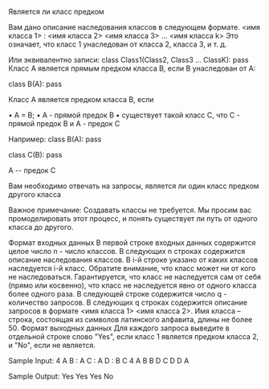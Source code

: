 Является ли класс предком

Вам дано описание наследования классов в следующем формате.
<имя класса 1> : <имя класса 2> <имя класса 3> ... <имя класса k>
Это означает, что класс 1 унаследован от класса 2, класса 3, и т. д.

Или эквивалентно записи:
class Class1(Class2, Class3 ... ClassK):
    pass
Класс A является прямым предком класса B, если B унаследован от A:

class B(A):
    pass

Класс A является предком класса B, если

•	A = B;
•	A - прямой предок B
•	существует такой класс C, что C - прямой предок B и A - предок C

Например:
class B(A):
    pass

class C(B):
    pass

A -- предок С

Вам необходимо отвечать на запросы, является ли один класс предком другого класса

Важное примечание:
Создавать классы не требуется.
Мы просим вас промоделировать этот процесс, и понять существует ли путь от одного класса до другого.

Формат входных данных
В первой строке входных данных содержится целое число n - число классов.
В следующих n строках содержится описание наследования классов. В i-й строке указано от каких классов наследуется i-й
класс. Обратите внимание, что класс может ни от кого не наследоваться. Гарантируется, что класс не наследуется сам от
себя (прямо или косвенно), что класс не наследуется явно от одного класса более одного раза.
В следующей строке содержится число q - количество запросов.
В следующих q строках содержится описание запросов в формате <имя класса 1> <имя класса 2>.
Имя класса – строка, состоящая из символов латинского алфавита, длины не более 50.
Формат выходных данных
Для каждого запроса выведите в отдельной строке слово "Yes", если класс 1 является предком класса 2, и "No", если не
является.

Sample Input:
4
A
B : A
C : A
D : B C
4
A B
B D
C D
D A

Sample Output:
Yes
Yes
Yes
No